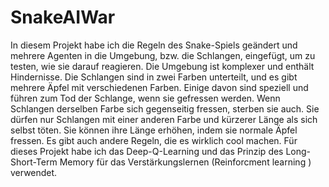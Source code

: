 # SnakeAIWar
In diesem Projekt habe ich die Regeln des Snake-Spiels geändert und mehrere Agenten in die Umgebung, bzw. die Schlangen, eingefügt, um zu testen, wie sie darauf reagieren. Die Umgebung ist komplexer und enthält Hindernisse. Die Schlangen sind in zwei Farben unterteilt, und es gibt mehrere Äpfel mit verschiedenen Farben. Einige davon sind speziell und führen zum Tod der Schlange, wenn sie gefressen werden. Wenn Schlangen derselben Farbe sich gegenseitig fressen, sterben sie auch. Sie dürfen nur Schlangen mit einer anderen Farbe und kürzerer Länge als sich selbst töten. Sie können ihre Länge erhöhen, indem sie normale Äpfel fressen. Es gibt auch andere Regeln, die es wirklich cool machen. Für dieses Projekt habe ich das Deep-Q-Learning und das Prinzip des Long-Short-Term Memory für das Verstärkungslernen (Reinforcment learning ) verwendet.
